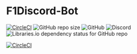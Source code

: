 # F1Discord-Bot
[![CircleCI](https://dl.circleci.com/status-badge/img/gh/Loafabreadly/F1Discord-Bot/tree/master.svg?style=shield)](https://dl.circleci.com/status-badge/redirect/gh/Loafabreadly/F1Discord-Bot/tree/master)
![GitHub repo size](https://img.shields.io/github/repo-size/Loafabreadly/F1Discord-Bot?style=flat-square)
![GitHub](https://img.shields.io/github/license/Loafabreadly/F1Discord-Bot)
![Discord](https://img.shields.io/discord/920009218801668156)
![Libraries.io dependency status for GitHub repo](https://img.shields.io/librariesio/github/Loafabreadly/F1Discord-Bot)

[![CircleCI](https://dl.circleci.com/insights-snapshot/gh/Loafabreadly/F1Discord-Bot/master/build-deploy/badge.svg?window=30d)](https://app.circleci.com/insights/github/Loafabreadly/F1Discord-Bot/workflows/build-deploy/overview?branch=master&reporting-window=last-30-days&insights-snapshot=true)

